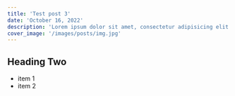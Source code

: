 ```yaml
---
title: 'Test post 3'
date: 'October 16, 2022'
description: 'Lorem ipsum dolor sit amet, consectetur adipisicing elit. Voluptatibus quia, nulla! Maiores et perferendis eaque, exercitationem praesentium nihil.'
cover_image: '/images/posts/img.jpg'
---
```


## Heading Two

- item 1
- item 2

